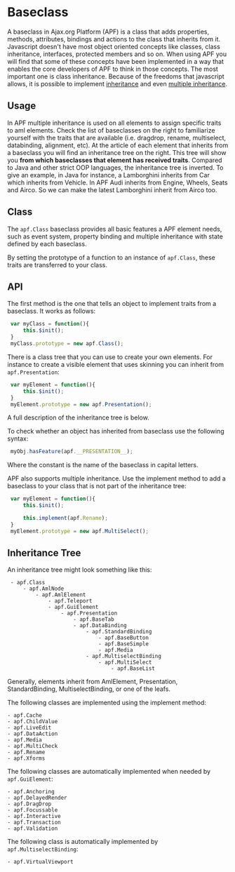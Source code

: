 # Baseclass

A baseclass in Ajax.org Platform (APF) is a class that
 adds properties, methods, attributes, bindings and actions to the class that
 inherits from it. Javascript doesn't have most object oriented concepts like
 classes, class inheritance, interfaces, protected members and so on. When
 using APF you will find that some of these concepts have
 been implemented in a way that enables the core developers of APF to think in
 those concepts. The most important one is class inheritance. Because of the
 freedoms that javascript allows, it is possible to implement
[inheritance](http://en.wikipedia.org/wiki/Inheritance_(computer_science))
 and even [multiple inheritance](http://en.wikipedia.org/wiki/Multiple_inheritance).


## Usage

 In APF multiple inheritance is used on all elements to assign specific traits
 to aml elements. Check the list of baseclasses on the right to familiarize
 yourself with the traits that are available (i.e. dragdrop, rename, multiselect,
 databinding, alignment, etc). At the article of each element that inherits
 from a baseclass you will find an inheritance tree on the right. This tree
 will show you <strong>from which baseclasses that element has received traits</strong>.
 Compared to Java and other strict OOP languages, the inheritance tree is
 inverted. To give an example, in Java for instance, a Lamborghini inherits from
 Car which inherits from Vehicle. In APF Audi inherits from Engine, Wheels,
 Seats and Airco. So we can make the latest Lamborghini inherit from Airco too.

## Class

 The `apf.Class` baseclass provides all basic features a APF element needs, such
 as event system, property binding and multiple inheritance with state defined
 by each baseclass.
 
 By setting the prototype of a function to an instance of `apf.Class`,
 these traits are
 transferred to your class.

## API

 The first method is the one that tells an object to implement traits from a
 baseclass.
 It works as follows:
 
 ```javascript
  var myClass = function(){
      this.$init();
  }
  myClass.prototype = new apf.Class();
 ```
 
 There is a class tree that you can use to create your own elements. For
 instance to create a visible element that uses skinning you can inherit from
 `apf.Presentation`:
 
 ```javascript
  var myElement = function(){
      this.$init();
  }
  myElement.prototype = new apf.Presentation();
 ```

 A full description of the inheritance tree is below.

 To check whether an object has inherited from baseclass use the following
 syntax:
 
 ```javascript
  myObj.hasFeature(apf.__PRESENTATION__);
 ```

 Where the constant is the name of the baseclass in capital letters.

 APF also supports multiple inheritance. Use the implement method to add a
 baseclass to your class that is not part of the inheritance tree:
 
 ```javascript
  var myElement = function(){
      this.$init();

      this.implement(apf.Rename);
  }
  myElement.prototype = new apf.MultiSelect();
 ```

## Inheritance Tree

An inheritance tree might look something like this:

 ```
  - apf.Class
      - apf.AmlNode
          - apf.AmlElement
              - apf.Teleport
              - apf.GuiElement
                  - apf.Presentation
                      - apf.BaseTab
                      - apf.DataBinding
                          - apf.StandardBinding
                              - apf.BaseButton
                              - apf.BaseSimple
                              - apf.Media
                          - apf.MultiselectBinding
                              - apf.MultiSelect
                                  - apf.BaseList
 ```

Generally, elements inherit from AmlElement, Presentation, StandardBinding,
 MultiselectBinding, or one of the leafs.

 The following classes are implemented using the implement method:
 
 ```
 - apf.Cache
 - apf.ChildValue
 - apf.LiveEdit
 - apf.DataAction
 - apf.Media
 - apf.MultiCheck
 - apf.Rename
 - apf.Xforms
 ```

 The following classes are automatically implemented when needed by `apf.GuiElement`:
 
 ```
 - apf.Anchoring
 - apf.DelayedRender
 - apf.DragDrop
 - apf.Focussable
 - apf.Interactive
 - apf.Transaction
 - apf.Validation
 ```

 The following class is automatically implemented by `apf.MultiselectBinding`:
 
 ```
 - apf.VirtualViewport
 ```